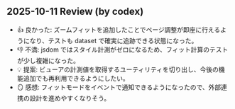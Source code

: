 ## 2025-10-11 Review (by codex)
- 👍 良かった: ズームフィットを追加したことでページ調整が即座に行えるようになり、テストも dataset で確実に追跡できる状態になった。
- 👎 不満: jsdom ではスタイル計測がゼロになるため、フィット計算のテストが少し複雑になった。
- 💡 提案: ビューアの計測値を取得するユーティリティを切り出し、今後の機能追加でも再利用できるようにしたい。
- 🪞 感想: フィットモードをイベントで通知できるようになったので、外部連携の設計を進めやすくなりそう。

